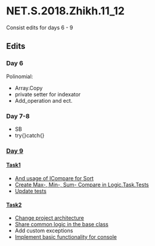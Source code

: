 # NET.S.2018.Zhikh.11_12
Consist edits for days 6 - 9
## Edits
### Day 6
Polinomial:
- Array.Copy
- private setter for indexator
- Add_operation and ect.
### Day 7-8
- SB
- try{}catch{}
### [Day 9](https://github.com/Zhikh/NET.S.2018.Zhikh.09)
#### [Task1](https://github.com/Zhikh/NET.S.2018.Zhikh.09/tree/master/Task1)
- [And usage of ICompare for Sort](https://github.com/Zhikh/NET.S.2018.Zhikh.09/blob/master/Task1/Logic.Task1/Sorter.cs)
- [Create Max-, Min-, Sum- Compare in Logic.Task.Tests](https://github.com/Zhikh/NET.S.2018.Zhikh.09/tree/master/Task1/Logic.Task1.Tests/Compares)
- [Update tests](https://github.com/Zhikh/NET.S.2018.Zhikh.09/blob/master/Task1/Logic.Task1.Tests/SorterTests.cs)
#### [Task2](https://github.com/Zhikh/NET.S.2018.Zhikh.09/tree/master/Task2)
- [Change project architecture](https://github.com/Zhikh/NET.S.2018.Zhikh.09/commit/fd3d42db8dc3d961c24d8448d0873653f0750cf7)
- [Share common logic in the base class](https://github.com/Zhikh/NET.S.2018.Zhikh.09/commit/0f84c36ae208930d84ce14440c61101ee7bb9fa6?diff=unified)
- Add custom exceptions
- [Implement basic functionality for console](https://github.com/Zhikh/NET.S.2018.Zhikh.09/commit/8aafbc6f0fa62fdc10bfb75337aef7062f4dc865)
